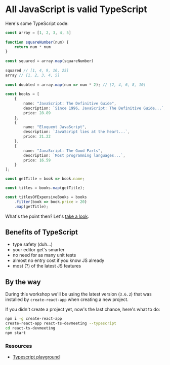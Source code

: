 # All JavaScript is valid TypeScript

Here's some TypeScript code:

```typescript
const array = [1, 2, 3, 4, 5]
 
function squareNumber(num) {
    return num * num
}
 
const squared = array.map(squareNumber)
 
squared // [1, 4, 9, 16, 25]
array // [1, 2, 3, 4, 5]
 
const doubled = array.map(num => num * 2); // [2, 4, 6, 8, 10]
 
const books = [
    {
        name: "JavaScript: The Definitive Guide",
        description: `Since 1996, JavaScript: The Definitive Guide...`,
        price: 28.89
    },
    {
        name: "Eloquent JavaScript",
        description: `JavaScript lies at the heart...`,
        price: 21.22
    },
    {
        name: "JavaScript: The Good Parts",
        description: `Most programming languages...`,
        price: 16.59
    }
];

const getTitle = book => book.name;

const titles = books.map(getTitle);

const titlesOfExpensiveBooks = books
    .filter(book => book.price > 20)
    .map(getTitle);
```

What's the point then? Let's [take a look](https://codesandbox.io/embed/typescript-vs-javascript-n8ci4).

## Benefits of TypeScript

- type safety (duh...)
- your editor get's smarter
- no need for as many unit tests
- almost no entry cost if you know JS already
- most (?) of the latest JS features

## By the way

During this workshop we'll be using the latest version (`3.6.2`) that was installed by `create-react-app` when creating a new project.

If you didn't create a project yet, now's the last chance, here's what to do:
```bash
npm i -g create-react-app
create-react-app react-ts-devmeeting --typescript
cd react-ts-devmeeting
npm start
```

### Resources
- [Typescript playground](http://www.typescriptlang.org/play/)
